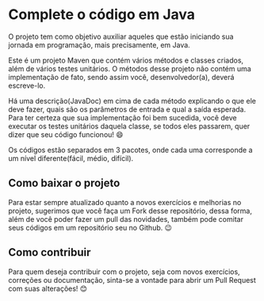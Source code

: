 # Complete o código em Java

O projeto tem como objetivo auxiliar aqueles que estão iniciando sua jornada em programação, mais precisamente, em Java. 

Este é um projeto Maven que contém vários métodos e classes criados, além de vários testes unitários. O métodos desse projeto não contém uma implementação de fato, sendo assim você, desenvolvedor(a), deverá escreve-lo. 

Há uma descrição(JavaDoc) em cima de cada método explicando o que ele deve fazer, quais são os parâmetros de entrada e qual a saída esperada. Para ter certeza que sua implementação foi bem sucedida, você deve executar os testes unitários daquela classe, se todos eles passarem, quer dizer que seu código funcionou!  :smile:	 

Os códigos estão separados em 3 pacotes, onde cada uma corresponde a um nível diferente(fácil, médio, difícil).


## Como baixar o projeto

Para estar sempre atualizado quanto a novos exercícios e melhorias no projeto, sugerimos que você faça um Fork desse repositório, dessa forma, além de você poder fazer um pull das novidades, também pode comitar seus códigos em um repositório seu no Github. :wink: 

## Como contribuir

Para quem deseja contribuir com o projeto, seja com novos exercícios, correções ou documentação, sinta-se a vontade para abrir um Pull Request com suas alterações! :blush: 
